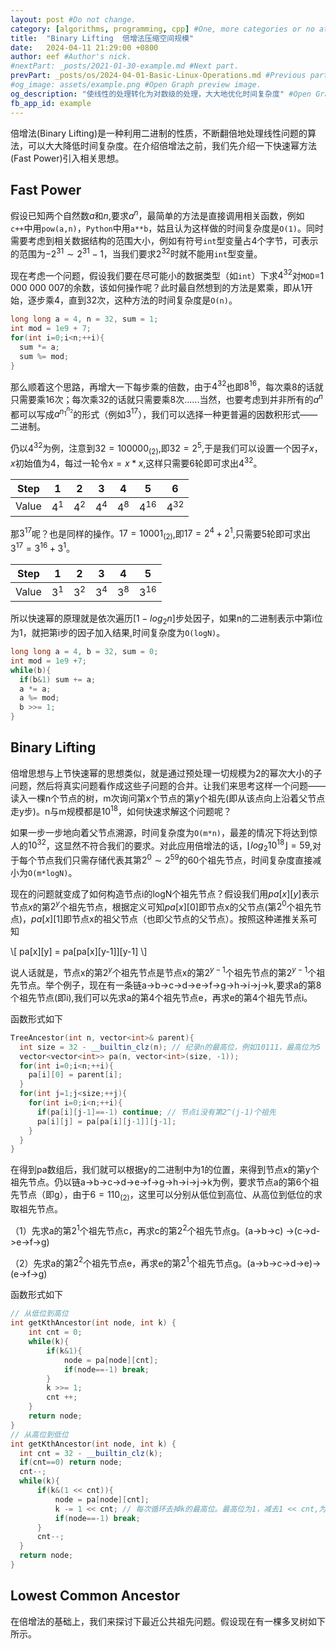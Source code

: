 ```yaml
---
layout: post #Do not change.
category: [algorithms, programming, cpp] #One, more categories or no at all.
title:  "Binary Lifting  倍增法压缩空间规模"
date:   2024-04-11 21:29:00 +0800
author: eef #Author's nick.
#nextPart: _posts/2021-01-30-example.md #Next part.
prevPart: _posts/os/2024-04-01-Basic-Linux-Operations.md #Previous part.
#og_image: assets/example.png #Open Graph preview image.
og_description: "使线性的处理转化为对数级的处理，大大地优化时间复杂度" #Open Graph description.
fb_app_id: example
---
```


倍增法(Binary Lifting)是一种利用二进制的性质，不断翻倍地处理线性问题的算法，可以大大降低时间复杂度。在介绍倍增法之前，我们先介绍一下快速幂方法(Fast Power)引入相关思想。

## Fast Power

假设已知两个自然数$a$和$n$,要求$a^n$，最简单的方法是直接调用相关函数，例如`c++`中用`pow(a,n)`，`Python`中用`a**b`，姑且认为这样做的时间复杂度是`O(1)`。同时需要考虑到相关数据结构的范围大小，例如有符号`int`型变量占4个字节，可表示的范围为$-2^{31}\sim 2^{31}-1$，当我们要求$2^{32}$时就不能用`int`型变量。

现在考虑一个问题，假设我们要在尽可能小的数据类型（如`int`）下求$4^{32}$对`MOD`=1 000 000 007的余数，该如何操作呢？此时最自然想到的方法是累乘，即从1开始，逐步乘4，直到32次，这种方法的时间复杂度是`O(n)`。
```cpp
long long a = 4, n = 32, sum = 1;
int mod = 1e9 + 7;
for(int i=0;i<n;++i){
  sum *= a;
  sum %= mod;
}
```

那么顺着这个思路，再增大一下每步乘的倍数，由于$4^{32}$也即$8^{16}$，每次乘8的话就只需要乘16次；每次乘32的话就只需要乘8次......当然，也要考虑到并非所有的$a^n$都可以写成$a^{n_1 ^{n_2}}$的形式（例如$3^{17}$），我们可以选择一种更普遍的因数积形式——二进制。

仍以$4^{32}$为例，注意到$32 = 100 000_{(2)}$,即$32=2^{5}$,于是我们可以设置一个因子$x$，$x$初始值为4，每过一轮令$x = x*x$,这样只需要6轮即可求出$4^{32}$。

| Step | 1 | 2 | 3 | 4 | 5 | 6 |
|----|---|------|---|---|--|--|
| Value | $4^1$  | $4^2$ | $4^4$ | $4^8$ | $4^{16}$ | $4^{32}$ |

那$3^{17}$呢？也是同样的操作。$17=10 001_{(2)}$,即$17=2^4+2^1$,只需要5轮即可求出$3^{17}=3^{16}+3^1$。

| Step | 1 | 2 | 3 | 4 | 5 |
|----|---|------|---|---|---|
| Value | $3^1$  | $3^2$ | $3^4$ | $3^8$ | $3^{16}$ |

所以快速幂的原理就是依次遍历[$1-log_2 n$]步处因子，如果n的二进制表示中第i位为1，就把第i步的因子加入结果,时间复杂度为`O(logN)`。
```cpp
long long a = 4, b = 32, sum = 0;
int mod = 1e9 +7;
while(b){
  if(b&1) sum += a;
  a *= a;
  a %= mod;
  b >>= 1;
}
```

## Binary Lifting
倍增思想与上节快速幂的思想类似，就是通过预处理一切规模为2的幂次大小的子问题，然后将真实问题看作成这些子问题的合并。让我们来思考这样一个问题——读入一棵n个节点的树，m次询问第x个节点的第y个祖先(即从该点向上沿着父节点走y步)。n与m规模都是$10^{18}$，如何快速求解这个问题呢？

如果一步一步地向着父节点溯源，时间复杂度为`O(m*n)`，最差的情况下将达到惊人的$10^{32}$，这显然不符合我们的要求。对此应用倍增法的话，$\lfloor log_2 10^{18} \rfloor=59$,对于每个节点我们只需存储代表其第$2^0 \sim 2^{59}$的60个祖先节点，时间复杂度直接减小为`O(m*logN)`。

现在的问题就变成了如何构造节点i的logN个祖先节点？假设我们用$pa[x][y]$表示节点$x$的第$2^y$个祖先节点，根据定义可知$pa[x][0]$即节点x的父节点(第$2^0$个祖先节点)，$pa[x][1]$即节点x的祖父节点（也即父节点的父节点）。按照这种递推关系可知

\\[
pa[x][y] = pa[pa[x][y-1]][y-1]
\\]

说人话就是，节点x的第$2^y$个祖先节点是节点x的第$2^{y-1}$个祖先节点的第$2^{y-1}$个祖先节点。举个例子，现在有一条链a->b->c->d->e->f->g->h->i->j->k,要求a的第8个祖先节点(即i),我们可以先求a的第4个祖先节点e，再求e的第4个祖先节点i。

函数形式如下
```cpp
TreeAncestor(int n, vector<int>& parent){
  int size = 32 - __builtin_clz(n); // 纪录n的最高位，例如10111，最高位为5
  vector<vector<int>> pa(n, vector<int>(size, -1));
  for(int i=0;i<n;++i){
    pa[i][0] = parent[i];
  }
  for(int j=1;j<size;++j){
    for(int i=0;i<n;++i){
      if(pa[i][j-1]==-1) continue; // 节点i没有第2^(j-1)个祖先
      pa[i][j] = pa[pa[i][j-1]][j-1];
    }
  }
}
```
在得到pa数组后，我们就可以根据y的二进制中为1的位置，来得到节点x的第y个祖先节点。仍以链a->b->c->d->e->f->g->h->i->j->k为例，要求节点a的第6个祖先节点（即g），由于$6=110_{(2)}$，这里可以分别从低位到高位、从高位到低位的求取祖先节点。

（1）先求a的第$2^1$个祖先节点c，再求c的第$2^2$个祖先节点g。(a->b->c) ->(c->d->e->f->g)

（2）先求a的第$2^2$个祖先节点e，再求e的第$2^1$个祖先节点g。(a->b->c->d->e)->(e->f->g)

函数形式如下
```cpp
// 从低位到高位
int getKthAncestor(int node, int k) {
    int cnt = 0;
    while(k){
        if(k&1){
            node = pa[node][cnt];
            if(node==-1) break;
        }
        k >>= 1;
        cnt ++;
    }
    return node;
}
// 从高位到低位
int getKthAncestor(int node, int k) {
  int cnt = 32 - __builtin_clz(k);
  if(cnt==0) return node;
  cnt--;
  while(k){
      if(k&(1 << cnt)){
          node = pa[node][cnt];
          k -= 1 << cnt; // 每次循环去掉k的最高位。最高位为1，减去1 << cnt,为0不做处理
          if(node==-1) break;
      }
      cnt--;
  }
  return node;
}
```

## Lowest Common Ancestor

在倍增法的基础上，我们来探讨下最近公共祖先问题。假设现在有一棵多叉树如下所示。
